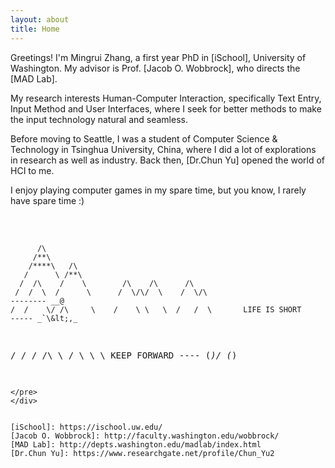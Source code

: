 ```yaml
---
layout: about
title: Home
---
```


Greetings! I'm Mingrui Zhang, a first year PhD in [iSchool], University of Washington. My advisor is Prof. [Jacob O. Wobbrock], who directs the [MAD Lab].

My research interests Human-Computer Interaction, specifically Text Entry, Input Method and User Interfaces, where I seek for better methods to make the input technology natural and seamless. 

Before moving to Seattle, I was a student of Computer Science & Technology in Tsinghua University, China, where I did a lot of explorations in research as well as industry. Back then, [Dr.Chun Yu] opened the world of HCI to me.

I enjoy playing computer games in my spare time, but you know, I rarely have spare time :)
<br><br>
<head>
    <link href="assets/css/drcustom.css" rel="stylesheet" type="text/css">
</head>
<div class="ascii-div">
<pre class="ascii">




          /\
         /**\
        /****\   /\
       /      \ /**\
      /  /\    /    \        /\    /\      /\
     /  /  \  /      \      /  \/\/  \    /  \/\                           -------- __@
    /  /    \/ /\     \    /    \ \   \  /   /  \       LIFE IS SHORT      ----- _`\&lt;,_
   /  /      \/  \/\   \  /      \     \         \      KEEP FORWARD         ---- (*)/ (*)
~~~~~~~~~~~~~~~~~~~~~~~~~~~~~~~~~~~~~~~~~~~~~~~~~~~~~~~~~~~~~~~~~~~~~~~~~~~~~~~~~~~~~~~~~~~~~~~~
</pre>
</div>


[iSchool]: https://ischool.uw.edu/
[Jacob O. Wobbrock]: http://faculty.washington.edu/wobbrock/
[MAD Lab]: http://depts.washington.edu/madlab/index.html
[Dr.Chun Yu]: https://www.researchgate.net/profile/Chun_Yu2
